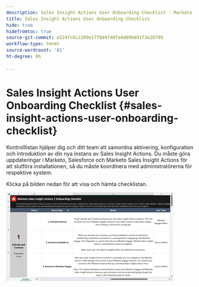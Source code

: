 ```yaml
---
description: Sales Insight Actions User Onboarding Checklist - Marketo Docs - produktdokumentation
title: Sales Insight Actions User Onboarding Checklist
hide: true
hidefromtoc: true
source-git-commit: e524fc6c2209e17f849f40fe4d09b691f3e26799
workflow-type: tm+mt
source-wordcount: '81'
ht-degree: 0%

---
```


# Sales Insight Actions User Onboarding Checklist {#sales-insight-actions-user-onboarding-checklist}

Kontrolllistan hjälper dig och ditt team att samordna aktivering, konfiguration och introduktion av din nya instans av Sales Insight Actions. Du måste göra uppdateringar i Marketo, Salesforce och Marketo Sales Insight Actions för att slutföra installationen, så du måste koordinera med administratörerna för respektive system.

Klicka på bilden nedan för att visa och hämta checklistan.

[![](assets/sales-insight-actions-user-onboarding-checklist-1.png)](/help/marketo/product-docs/marketo-sales-insight/actions/getting-started/assets/onboarding-checklist-marketo-sales-insight-actions-2023.xlsx)
